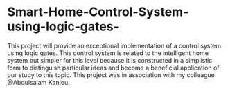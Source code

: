 # Smart-Home-Control-System-using-logic-gates-
This project will provide an exceptional implementation of a control system using logic gates. This control system is related to the intelligent home system but simpler for this level because it is constructed in a simplistic form to distinguish particular ideas and become a beneficial application of our study to this topic.
This project was in association with my colleague @Abdulsalam Kanjou. 
